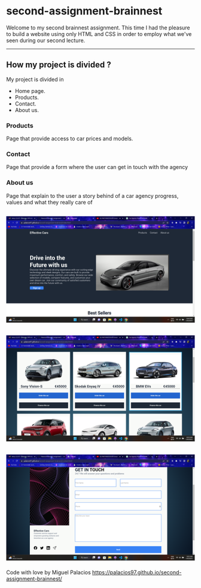 # second-assignment-brainnest

Welcome to my second brainnest assignment.
This time I had the pleasure to build a website using only HTML and CSS in order to employ what we've seen during our second lecture.

---

## How my project is divided ?

My project is divided in

- Home page.
- Products.
- Contact.
- About us.

### Products

Page that provide access to car prices and models.

### Contact

Page that provide a form where the user can get in touch with the agency

### About us

Page that explain to the user a story behind of a car agency progress, values and what they really care of

## ![Home-Page](/src/home-page.png)

## ![Products](/src/products.png)

## ![Contact](/src/contact.png)

Code with love by Miguel Palacios
https://palacios97.github.io/second-assignment-brainnest/
